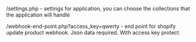 /settings.php - settings for application, you can choose the collections that the application will handle

/webhook-end-point.php?access_key=qwerty - end point for shopify update product webhook. Json data required. With access key protect.
